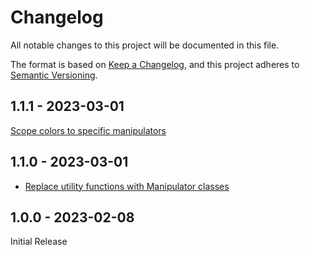 # Changelog

All notable changes to this project will be documented in this file.

The format is based on [Keep a Changelog](https://keepachangelog.com/en/1.0.0/),
and this project adheres to [Semantic Versioning](https://semver.org/spec/v2.0.0.html).

## 1.1.1 - 2023-03-01

[Scope colors to specific manipulators](https://github.com/PreemStudio/laravel-character-builder/commit/5e183e88fedd32aa115f7af557af3555eb824c1a)

## 1.1.0 - 2023-03-01

- [Replace utility functions with Manipulator classes](https://github.com/PreemStudio/laravel-character-builder/commit/2f45c70dca9198cbe0a66bf225db1e236682b71f)

## 1.0.0 - 2023-02-08

Initial Release
